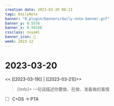```yaml
---
creation date: 2023-03-20 08:13
tags: DailyNote
banner: "0.plugin/banners/daily-note-banner.gif"
banner_y: 0.5536
banner_x: 0.50168
cssclass: noyaml
banner_icon: 💌
week: 2023-12
---
```


# 2023-03-20

<< [[2023-03-19]] | [[2023-03-21]]>>


> [!info]+ 一句话描述你要做、在做、准备做的事情
> 


- [ ] C+DS -> PTA


